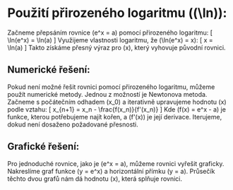 # Použití přirozeného logaritmu (\(\ln\)):

Začneme přepsáním rovnice \(e^x = a\) pomocí přirozeného logaritmu:
\[
\ln(e^x) = \ln(a)
\]
Využijeme vlastnosti logaritmu, že \(\ln(e^x) = x\):
\[
x = \ln(a)
\]
Takto získáme přesný výraz pro \(x\), který vyhovuje původní rovnici.

## Numerické řešení:

Pokud není možné řešit rovnici pomocí přirozeného logaritmu, můžeme použít numerické metody.
Jednou z možností je Newtonova metoda. Začneme s počátečním odhadem \(x_0\) a iterativně upravujeme hodnotu \(x\) podle vztahu:
\[
x_{n+1} = x_n - \frac{f(x_n)}{f'(x_n)}
\]
Kde \(f(x) = e^x - a\) je funkce, kterou potřebujeme najít kořen, a \(f'(x)\) je její derivace.
Iterujeme, dokud není dosaženo požadované přesnosti.

## Grafické řešení:

Pro jednoduché rovnice, jako je \(e^x = a\), můžeme rovnici vyřešit graficky.
Nakreslíme graf funkce \(y = e^x\) a horizontální přímku \(y = a\).
Průsečík těchto dvou grafů nám dá hodnotu \(x\), která splňuje rovnici.
